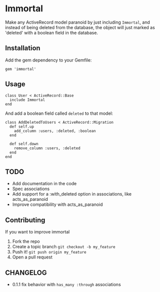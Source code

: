 # Immortal

Make any ActiveRecord model paranoid by just including `Immortal`, and instead of being deleted from the database, the object will just marked as 'deleted' with a boolean field in the database.

## Installation

Add the gem dependency to your Gemfile:

    gem 'immortal'

## Usage

    class User < ActiveRecord::Base
      include Immortal
    end

And add a boolean field called `deleted` to that model:

    class AddDeletedToUsers < ActiveRecord::Migration
      def self.up
        add_column :users, :deleted, :boolean
      end

      def self.down
        remove_column :users, :deleted
      end
    end

## TODO

- Add documentation in the code
- Spec associations
- Add support for a :with_deleted option in associations, like acts_as_paranoid
- Improve compatibility with acts_as_paranoid

## Contributing

If you want to improve immortal

1. Fork the repo
2. Create a topic branch `git checkout -b my_feature`
3. Push it! `git push origin my_feature`
4. Open a pull request

## CHANGELOG

- 0.1.1 fix behavior with `has_many :through` associations

